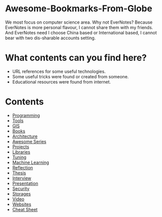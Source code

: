 # Awesome-Bookmarks-From-Globe 
We most focus on computer science area.
Why not EverNotes? Because EverNotes is more personal flavour, I cannot share them with my friends. And EverNotes need I choose China based or International based, I cannot bear with two dis-sharable accounts setting. 

# What contents can you find here?
* URL references for some useful technologies.
* Some useful tricks were found or created from someone.
* Educational resources were found from internet.



# Contents

- [Programming](https://github.com/hqxsn/Awesome-Bookmarks-From-Globe/tree/master/Programming/Readme.md)
- [Tools](https://github.com/hqxsn/Awesome-Bookmarks-From-Globe/tree/master/Tools/Readme.md)
- [GIS](https://github.com/hqxsn/Awesome-Bookmarks-From-Globe/tree/master/Gis/Readme.md)
- [Books](https://github.com/hqxsn/Awesome-Bookmarks-From-Globe/tree/master/Books/Readme.md)
- [Architecture](https://github.com/hqxsn/Awesome-Bookmarks-From-Globe/tree/master/Architecture/Readme.md)
- [Awesome Series](https://github.com/hqxsn/Awesome-Bookmarks-From-Globe/tree/master/Awesome_Series/Readme.md)
- [Projects](https://github.com/hqxsn/Awesome-Bookmarks-From-Globe/tree/master/Projects/Readme.md)
- [Libraries](https://github.com/hqxsn/Awesome-Bookmarks-From-Globe/tree/master/Libraries/Readme.md)
- [Tuning](https://github.com/hqxsn/Awesome-Bookmarks-From-Globe/tree/master/Tuning/Readme.md)
- [Machine Learning](https://github.com/hqxsn/Awesome-Bookmarks-From-Globe/blob/master/Machine_Learning/Readme.md)
- [Reflection](https://github.com/hqxsn/Awesome-Bookmarks-From-Globe/blob/master/Relection/Readme.md)
- [Thesis](https://github.com/hqxsn/Awesome-Bookmarks-From-Globe/blob/master/Thesis/Readme.md)
- [Interview](https://github.com/hqxsn/Awesome-Bookmarks-From-Globe/blob/master/Interview/Readme.md)
- [Presentation](https://github.com/hqxsn/Awesome-Bookmarks-From-Globe/blob/master/Presentation/Readme.md)
- [Security](https://github.com/hqxsn/Awesome-Bookmarks-From-Globe/blob/master/Security/Readme.md)
- [Storages](https://github.com/hqxsn/Awesome-Bookmarks-From-Globe/blob/master/Storages/Readme.md)
- [Video](https://github.com/hqxsn/Awesome-Bookmarks-From-Globe/blob/master/Video/Readme.md)
- [Websites](https://github.com/hqxsn/Awesome-Bookmarks-From-Globe/blob/master/Websites/Readme.md)
- [Cheat Sheet](https://github.com/hqxsn/Awesome-Bookmarks-From-Globe/blob/master/Cheat_Sheet/Readme.md)

